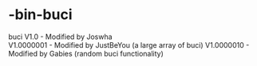 # -bin-buci
buci
V1.0 - Modified by Joswha <br>
V1.0000001 - Modified by JustBeYou (a large array of buci)
V1.0000010 - Modified by Gabies (random buci functionality)
